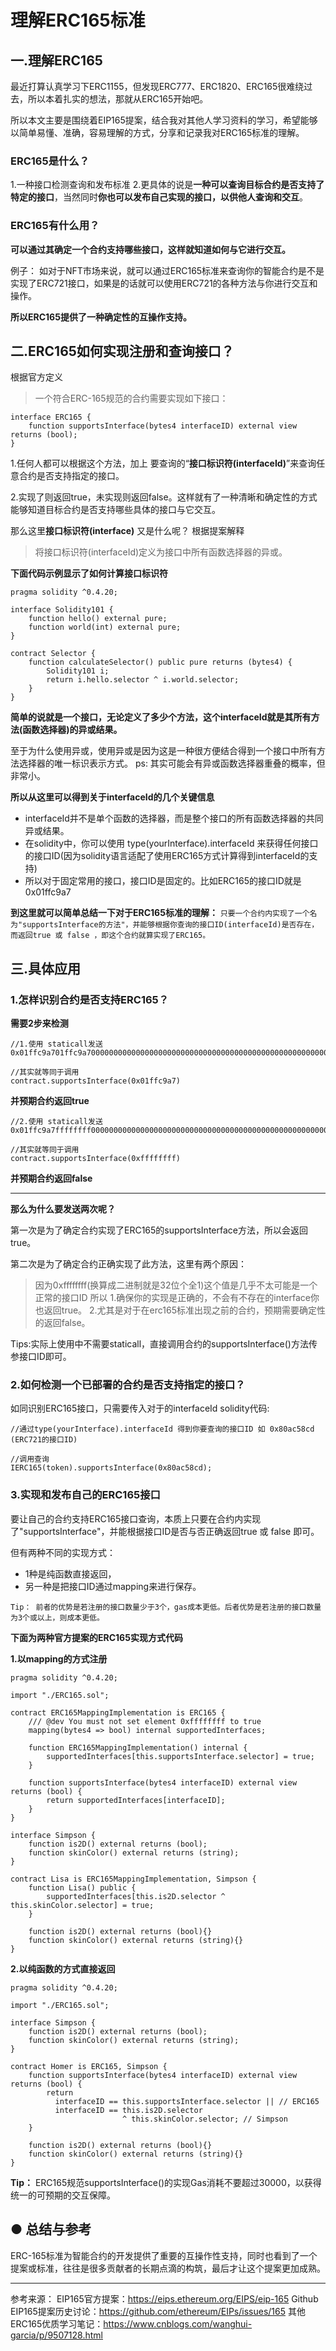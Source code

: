 # 理解ERC165标准
## 一.理解ERC165

  最近打算认真学习下ERC1155，但发现ERC777、ERC1820、ERC165很难绕过去，所以本着扎实的想法，那就从ERC165开始吧。

  所以本文主要是围绕着EIP165提案，结合我对其他人学习资料的学习，希望能够以简单易懂、准确，容易理解的方式，分享和记录我对ERC165标准的理解。


### ERC165是什么？
  1.一种接口检测查询和发布标准
  2.更具体的说是**一种可以查询目标合约是否支持了特定的接口**，当然同时**你也可以发布自己实现的接口，以供他人查询和交互**。
  
### ERC165有什么用？
**可以通过其确定一个合约支持哪些接口，这样就知道如何与它进行交互。**

例子：
  如对于NFT市场来说，就可以通过ERC165标准来查询你的智能合约是不是实现了ERC721接口，如果是的话就可以使用ERC721的各种方法与你进行交互和操作。
	
  **所以ERC165提供了一种确定性的互操作支持。**



## 二.ERC165如何实现注册和查询接口？
  根据官方定义
>   一个符合ERC-165规范的合约需要实现如下接口：

```
interface ERC165 {
    function supportsInterface(bytes4 interfaceID) external view returns (bool);
}
```
  
  1.任何人都可以根据这个方法，加上 要查询的“**接口标识符(interfaceId)**”来查询任意合约是否支持指定的接口。
  
  2.实现了则返回true，未实现则返回false。这样就有了一种清晰和确定性的方式能够知道目标合约是否支持哪些具体的接口与它交互。
  
  
 
 那么这里**接口标识符(interface)** 又是什么呢？
  根据提案解释
> 将接口标识符(interfaceId)定义为接口中所有函数选择器的异或。

**下面代码示例显示了如何计算接口标识符**

```
pragma solidity ^0.4.20;

interface Solidity101 {
    function hello() external pure;
    function world(int) external pure;
}

contract Selector {
    function calculateSelector() public pure returns (bytes4) {
        Solidity101 i;
        return i.hello.selector ^ i.world.selector;
    }
}
```

**简单的说就是一个接口，无论定义了多少个方法，这个interfaceId就是其所有方法(函数选择器)的异或结果。**

  至于为什么使用异或，使用异或是因为这是一种很方便结合得到一个接口中所有方法选择器的唯一标识表示方式。 ps: 其实可能会有异或函数选择器重叠的概率，但非常小。

  **所以从这里可以得到关于interfaceId的几个关键信息**
- interfaceId并不是单个函数的选择器，而是整个接口的所有函数选择器的共同异或结果。
- 在solidity中，你可以使用 type(yourInterface).interfaceId 来获得任何接口的接口ID(因为solidity语言适配了使用ERC165方式计算得到interfaceId的支持)
- 所以对于固定常用的接口，接口ID是固定的。比如ERC165的接口ID就是0x01ffc9a7


**到这里就可以简单总结一下对于ERC165标准的理解：**
`只要一个合约内实现了一个名为"supportsInterface的方法"，并能够根据你查询的接口ID(interfaceId)是否存在，而返回true 或 false ，即这个合约就算实现了ERC165。`

## 三.具体应用
### **1.怎样识别合约是否支持ERC165？**
  **需要2步来检测**
  

```solidity
//1.使用 staticall发送
0x01ffc9a701ffc9a700000000000000000000000000000000000000000000000000000000

//其实就等同于调用 
contract.supportsInterface(0x01ffc9a7)
```
  **并预期合约返回true**
  
  ``` 
//2.使用 staticall发送0x01ffc9a7ffffffff00000000000000000000000000000000000000000000000000000000

//其实就等同于调用 
contract.supportsInterface(0xffffffff)
  ```
  **并预期合约返回false**
  
  ----
  **那么为什么要发送两次呢？**
  
   第一次是为了确定合约实现了ERC165的supportsInterface方法，所以会返回true。
   
  第二次是为了确定合约正确实现了此方法，这里有两个原因：
> 因为0xffffffff(换算成二进制就是32位个全1)这个值是几乎不太可能是一个正常的接口ID
>     所以
>     1.确保你的实现是正确的，不会有不存在的interface你也返回true。
>     2.尤其是对于在erc165标准出现之前的合约，预期需要确定性的返回false。

Tips:实际上使用中不需要staticall，直接调用合约的supportsInterface()方法传参接口ID即可。


###  **2.如何检测一个已部署的合约是否支持指定的接口？**
  如同识别ERC165接口，只需要传入对于的interfaceId
solidity代码:
```
//通过type(yourInterface).interfaceId 得到你要查询的接口ID 如 0x80ac58cd (ERC721的接口ID)

//调用查询
IERC165(token).supportsInterface(0x80ac58cd);
```

### **3.实现和发布自己的ERC165接口**

  要让自己的合约支持ERC165接口查询，本质上只要在合约内实现了"supportsInterface"，并能根据接口ID是否与否正确返回true 或 false 即可。

但有两种不同的实现方式：
- 1种是纯函数直接返回，
- 另一种是把接口ID通过mapping来进行保存。

`Tip：
前者的优势是若注册的接口数量少于3个，gas成本更低。后者优势是若注册的接口数量为3个或以上，则成本更低。`


**下面为两种官方提案的ERC165实现方式代码**

**1.以mapping的方式注册**
<!--StartFragment-->

```
pragma solidity ^0.4.20;

import "./ERC165.sol";

contract ERC165MappingImplementation is ERC165 {
    /// @dev You must not set element 0xffffffff to true
    mapping(bytes4 => bool) internal supportedInterfaces;

    function ERC165MappingImplementation() internal {
        supportedInterfaces[this.supportsInterface.selector] = true;
    }

    function supportsInterface(bytes4 interfaceID) external view returns (bool) {
        return supportedInterfaces[interfaceID];
    }
}

interface Simpson {
    function is2D() external returns (bool);
    function skinColor() external returns (string);
}

contract Lisa is ERC165MappingImplementation, Simpson {
    function Lisa() public {
        supportedInterfaces[this.is2D.selector ^ this.skinColor.selector] = true;
    }

    function is2D() external returns (bool){}
    function skinColor() external returns (string){}
}
```

<!--EndFragment-->



**2.以纯函数的方式直接返回**
<!--StartFragment-->

```
pragma solidity ^0.4.20;

import "./ERC165.sol";

interface Simpson {
    function is2D() external returns (bool);
    function skinColor() external returns (string);
}

contract Homer is ERC165, Simpson {
    function supportsInterface(bytes4 interfaceID) external view returns (bool) {
        return
          interfaceID == this.supportsInterface.selector || // ERC165
          interfaceID == this.is2D.selector
                         ^ this.skinColor.selector; // Simpson
    }

    function is2D() external returns (bool){}
    function skinColor() external returns (string){}
}
```

<!--EndFragment-->

**Tip：** ERC165规范supportsInterface()的实现Gas消耗不要超过30000，以获得统一的可预期的交互保障。



## ● 总结与参考
ERC-165标准为智能合约的开发提供了重要的互操作性支持，同时也看到了一个提案或标准，往往是很多贡献者的长期点滴的构筑，最后才让这个提案更加成熟。

---
参考来源：
EIP165官方提案：https://eips.ethereum.org/EIPS/eip-165
Github EIP165提案历史讨论：https://github.com/ethereum/EIPs/issues/165
其他ERC165优质学习笔记：https://www.cnblogs.com/wanghui-garcia/p/9507128.html
